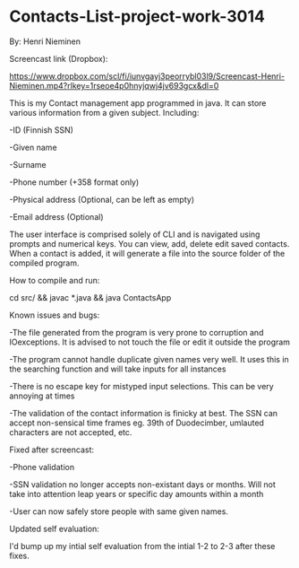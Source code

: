 # Contacts-List-project-work-3014

By: Henri Nieminen

Screencast link (Dropbox):

https://www.dropbox.com/scl/fi/iunvgayj3peorrybl03l9/Screencast-Henri-Nieminen.mp4?rlkey=1rseoe4p0hnyjqwj4jv693gcx&dl=0

This is my Contact management app programmed in java. It can store various information from a given subject. Including:

-ID (Finnish SSN)

-Given name

-Surname

-Phone number (+358 format only)

-Physical address (Optional, can be left as empty)

-Email address    (Optional)


The user interface is comprised solely of CLI and is navigated using prompts and numerical keys. You can view, add, delete
edit saved contacts. When a contact is added, it will generate a file into the source folder of the compiled program.


How to compile and run:

cd src/ && javac *.java && java ContactsApp



Known issues and bugs:

-The file generated from the program is very prone to corruption and IOexceptions. It is advised to not touch the file or edit it outside the program

-The program cannot handle duplicate given names very well. It uses this in the searching function and will take inputs for all instances

-There is no escape key for mistyped input selections. This can be very annoying at times

-The validation of the contact information is finicky at best. The SSN can accept non-sensical time frames eg. 39th of Duodecimber,
umlauted characters are not accepted, etc.


Fixed after screencast:

-Phone validation

-SSN validation no longer accepts non-existant days or months. Will not take into attention leap years or specific day amounts within a month 

-User can now safely store people with same given names.

Updated self evaluation:

I'd bump up my intial self evaluation from the intial 1-2 to 2-3 after these fixes.